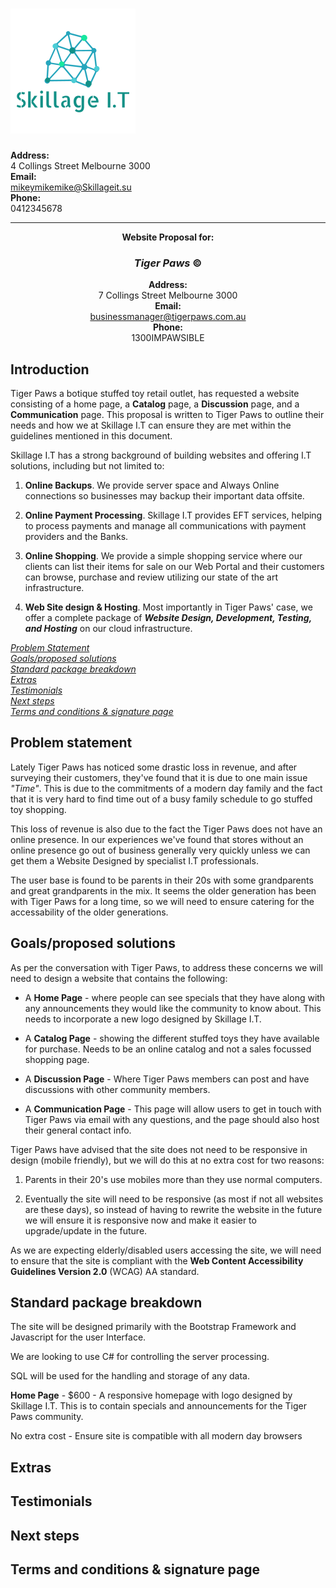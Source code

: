 # ![Skillage I.T](logo.png "Skillage I.T &copy;")  
<div style="text-align:left; display:inline;">  

**Address:**  
4 Collings Street Melbourne 3000  
**Email:**  
mikeymikemike@Skillageit.su  
**Phone:**  
0412345678  

</div>

<hr>

<div style="text-align:center; display:inline;">  

**Website Proposal for:**
### *Tiger Paws* &copy;  

**Address:**  
7 Collings Street Melbourne 3000  
**Email:**  
businessmanager@tigerpaws.com.au  
**Phone:**  
1300IMPAWSIBLE

</div>

## Introduction

Tiger Paws a botique stuffed toy retail outlet, has requested a website consisting of a home page, a **Catalog** page, a **Discussion** page, and a **Communication** page. This proposal is written to Tiger Paws to outline their needs and how we at Skillage I.T can ensure they are met within the guidelines mentioned in this document.

Skillage I.T has a strong background of building websites and offering I.T solutions, including but not limited to:

1. **Online Backups**. We provide server space and Always Online    connections so businesses may backup their important data offsite.

2. **Online Payment Processing**. Skillage I.T provides EFT services, helping to process payments and manage all communications with payment providers and the Banks.

3. **Online Shopping**. We provide a simple shopping service where our clients can list their items for sale on our Web Portal and their customers can browse, purchase and review utilizing our state of the art infrastructure.

4. **Web Site design & Hosting**. Most importantly in Tiger Paws' case, we offer a complete package of ***Website Design, Development, Testing, and Hosting*** on our cloud infrastructure.

*[Problem Statement](#Problem-Statement)  
[Goals/proposed solutions](#Goals/proposed-Solutions)  
[Standard package breakdown](#Standard-package-breakdown)  
[Extras](#Extras)  
[Testimonials](#Testimonials)  
[Next steps](#Next-steps)  
[Terms and conditions & signature page](#Terms-and-conditions-&-signature-page)*  

## Problem statement

Lately Tiger Paws has noticed some drastic loss in revenue, and after surveying their customers, they've found that it is due to one main issue *"Time"*. This is due to the commitments of a modern day family and the fact that it is very hard to find time out of a busy family schedule to go stuffed toy shopping.

This loss of revenue is also due to the fact the Tiger Paws does not have an online presence. In our experiences we've found that stores without an online presence go out of business generally very quickly unless we can get them a Website Designed by specialist I.T professionals.

The user base is found to be parents in their 20s with some grandparents and great grandparents in the mix. It seems the older generation has been with Tiger Paws for a long time, so we will need to ensure catering for the accessability of the older generations.  

## Goals/proposed solutions

As per the conversation with Tiger Paws, to address these concerns we will need to design a website that contains the following:

* A **Home Page**  - where people can see specials that they have along with any announcements they would like the community to know about. This needs to incorporate a new logo designed by Skillage I.T.

* A **Catalog Page**  - showing the different stuffed toys they have available for purchase. Needs to be an online catalog and not a sales focussed shopping page.

* A **Discussion Page**  - Where Tiger Paws members can post and have discussions with other community members.

* A **Communication Page**  - This page will allow users to get in touch with Tiger Paws via email with any questions, and the page should also host their general contact info.  

Tiger Paws have advised that the site does not need to be responsive in design (mobile friendly), but we will do this at no extra cost for two reasons:

1. Parents in their 20's use mobiles more than they use normal computers.

2. Eventually the site will need to be responsive (as most if not all websites are these days), so instead of having to rewrite the website in the future we will ensure it is responsive now and make it easier to upgrade/update in the future.

As we are expecting elderly/disabled users accessing the site, we will need to ensure that the site is compliant with the **Web Content Accessibility Guidelines Version 2.0** (WCAG) AA standard.


## Standard package breakdown

The site will be designed primarily with the Bootstrap Framework and Javascript for the user Interface.

We are looking to use C# for controlling the server processing.

SQL will be used for the handling and storage of any data.

**Home Page** - $600 - A responsive homepage with logo designed by Skillage I.T. This is to contain specials and announcements for the Tiger Paws community.

No extra cost - Ensure site is compatible with all modern day browsers
## Extras

## Testimonials

## Next steps

## Terms and conditions & signature page